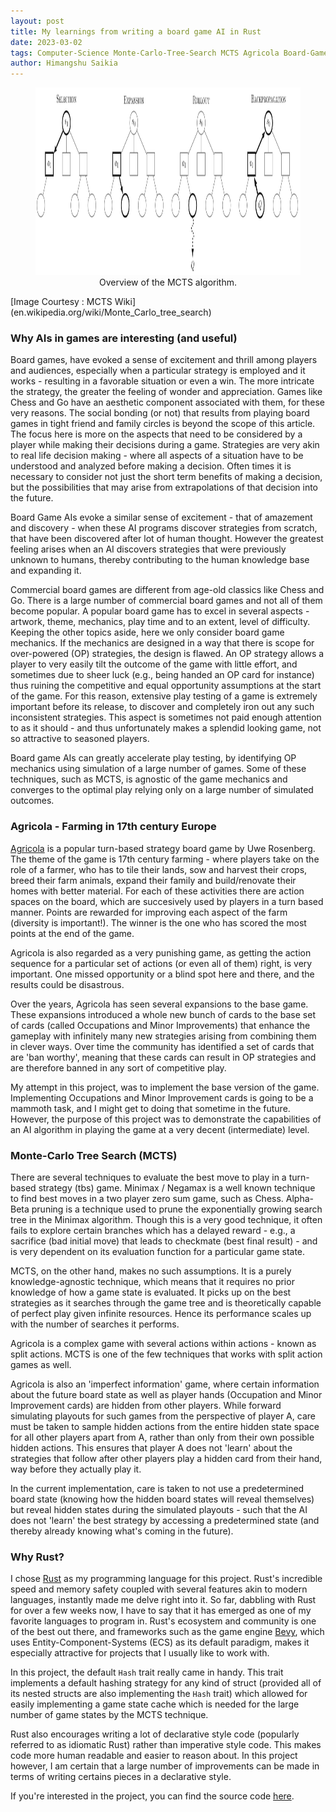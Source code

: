```yaml
---
layout: post
title: My learnings from writing a board game AI in Rust
date: 2023-03-02
tags: Computer-Science Monte-Carlo-Tree-Search MCTS Agricola Board-Games Artificial-Intelligence Rust Algorithms
author: Himangshu Saikia
---
```


<center>
<figure>
    <img src="/assets/img/MCTS_Algorithm.png"
         alt="Overview of the MCTS algorithm." height="300">
    <figcaption>Overview of the MCTS algorithm. </figcaption>
</figure>
</center>
[Image Courtesy : MCTS Wiki](en.wikipedia.org/wiki/Monte_Carlo_tree_search)

### Why AIs in games are interesting (and useful)

Board games, have evoked a sense of excitement and thrill among players and audiences, especially when a particular strategy is employed and it works - resulting in a favorable situation or even a win. The more intricate the strategy, the greater the feeling of wonder and appreciation. Games like Chess and Go have an aesthetic component associated with them, for these very reasons. The social bonding (or not) that results from playing board games in tight friend and family circles is beyond the scope of this article. The focus here is more on the aspects that need to be considered by a player while making their decisions during a game. Strategies are very akin to real life decision making - where all aspects of a situation have to be understood and analyzed before making a decision. Often times it is necessary to consider not just the short term benefits of making a decision, but the possibilities that may arise from extrapolations of that decision into the future.

Board Game AIs evoke a similar sense of excitement - that of amazement and discovery - when these AI programs discover strategies from scratch, that have been discovered after lot of human thought. However the greatest feeling arises when an AI discovers strategies that were previously unknown to humans, thereby contributing to the human knowledge base and expanding it.

Commercial board games are different from age-old classics like Chess and Go. There is a large number of commercial board games and not all of them become popular. A popular board game has to excel in several aspects - artwork, theme, mechanics, play time and to an extent, level of difficulty. Keeping the other topics aside, here we only consider board game mechanics. If the mechanics are designed in a way that there is scope for over-powered (OP) strategies, the design is flawed. An OP strategy allows a player to very easily tilt the outcome of the game with little effort, and sometimes due to sheer luck (e.g., being handed an OP card for instance) thus ruining the competitive and equal opportunity assumptions at the start of the game. For this reason, extensive play testing of a game is extremely important before its release, to discover and completely iron out any such inconsistent strategies. This aspect is sometimes not paid enough attention to as it should - and thus unfortunately makes a splendid looking game, not so attractive to seasoned players.

Board game AIs can greatly accelerate play testing, by identifying OP mechanics using simulation of a large number of games. Some of these techniques, such as MCTS, is agnostic of the game mechanics and converges to the optimal play relying only on a large number of simulated outcomes. 

### Agricola - Farming in 17th century Europe

[Agricola](https://en.wikipedia.org/wiki/Agricola_(board_game)) is a popular turn-based strategy board game by Uwe Rosenberg. The theme of the game is 17th century farming - where players take on the role of a farmer, who has to tile their lands, sow and harvest their crops, breed their farm animals, expand their family and build/renovate their homes with better material. For each of these activities there are action spaces on the board, which are succesively used by players in a turn based manner. Points are rewarded for improving each aspect of the farm (diversity is important!). The winner is the one who has scored the most points at the end of the game. 

Agricola is also regarded as a very punishing game, as getting the action sequence for a particular set of actions (or even all of them) right, is very important. One missed opportunity or a blind spot here and there, and the results could be disastrous. 

Over the years, Agricola has seen several expansions to the base game. These expansions introduced a whole new bunch of cards to the base set of cards (called Occupations and Minor Improvements) that enhance the gameplay with infinitely many new strategies arising from combining them in clever ways. Over time the community has identified a set of cards that are 'ban worthy', meaning that these cards can result in OP strategies and are therefore banned in any sort of competitive play. 

My attempt in this project, was to implement the base version of the game. Implementing Occupations and Minor Improvement cards is going to be a mammoth task, and I might get to doing that sometime in the future. However, the purpose of this project was to demonstrate the capabilities of an AI algorithm in playing the game at a very decent (intermediate) level.

### Monte-Carlo Tree Search (MCTS)

There are several techniques to evaluate the best move to play in a turn-based strategy (tbs) game. Minimax / Negamax is a well known technique to find best moves in a two player zero sum game, such as Chess. Alpha-Beta pruning is a technique used to prune the exponentially growing search tree in the Minimax algorithm. Though this is a very good technique, it often fails to explore certain branches which has a delayed reward - e.g., a sacrifice (bad initial move) that leads to checkmate (best final result) - and is very dependent on its evaluation function for a particular game state.

MCTS, on the other hand, makes no such assumptions. It is a purely knowledge-agnostic technique, which means that it requires no prior knowledge of how a game state is evaluated. It picks up on the best strategies as it searches through the game tree and is theoretically capable of perfect play given infinite resources. Hence its performance scales up with the number of searches it performs.

Agricola is a complex game with several actions within actions - known as split actions. MCTS is one of the few techniques that works with split action games as well.

Agricola is also an 'imperfect information' game, where certain information about the future board state as well as player hands (Occupation and Minor Improvement cards) are hidden from other players. While forward simulating playouts for such games from the perspective of player A, care must be taken to sample hidden actions from the entire hidden state space for all other players apart from A, rather than only from their own possible hidden actions. This ensures that player A does not 'learn' about the strategies that follow after other players play a hidden card from their hand, way before they actually play it.

In the current implementation, care is taken to not use a predetermined board state (knowing how the hidden board states will reveal themselves) but reveal hidden states during the simulated playouts - such that the AI does not 'learn' the best strategy by accessing a predetermined state (and thereby already knowing what's coming in the future).

### Why Rust?

I chose [Rust](https://doc.rust-lang.org/book/title-page.html) as my programming language for this project. Rust's incredible speed and memory safety coupled with several features akin to modern languages, instantly made me delve right into it. So far, dabbling with Rust for over a few weeks now, I have to say that it has emerged as one of my favorite languages to program in. Rust's ecosystem and community is one of the best out there, and frameworks such as the game engine [Bevy](https://bevyengine.org/), which uses Entity-Component-Systems (ECS) as its default paradigm, makes it especially attractive for projects that I usually like to work with.

In this project, the default `Hash` trait really came in handy. This trait implements a default hashing strategy for any kind of struct (provided all of its nested structs are also implementing the `Hash` trait) which allowed for easily implementing a game state cache which is needed for the large number of game states by the MCTS technique.

Rust also encourages writing a lot of declarative style code (popularly referred to as idiomatic Rust) rather than imperative style code. This makes code more human readable and easier to reason about. In this project however, I am certain that a large number of improvements can be made in terms of writing certains pieces in a declarative style. 

If you're interested in the project, you can find the source code [here](https://github.com/hsaikia/Agricola).